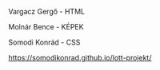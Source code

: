 Vargacz Gergő - HTML

Molnár Bence - KÉPEK

Somodi Konrád - CSS

https://somodikonrad.github.io/lott-projekt/
